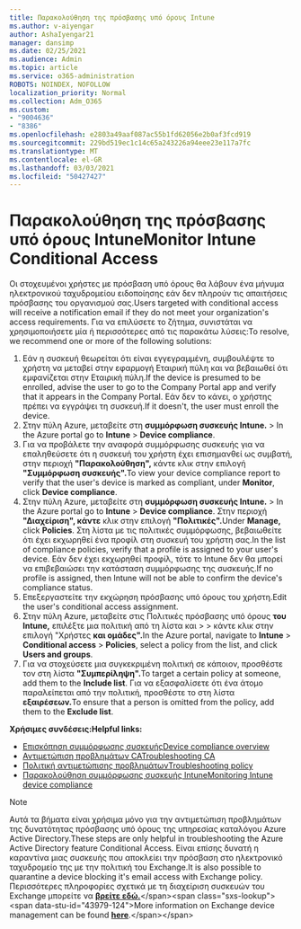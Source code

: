 ```yaml
---
title: Παρακολούθηση της πρόσβασης υπό όρους Intune
ms.author: v-aiyengar
author: AshaIyengar21
manager: dansimp
ms.date: 02/25/2021
ms.audience: Admin
ms.topic: article
ms.service: o365-administration
ROBOTS: NOINDEX, NOFOLLOW
localization_priority: Normal
ms.collection: Adm_O365
ms.custom:
- "9004636"
- "8386"
ms.openlocfilehash: e2803a49aaf087ac55b1fd62056e2b0af3fcd919
ms.sourcegitcommit: 229bd519ec1c14c65a243226a94eee23e117a7fc
ms.translationtype: MT
ms.contentlocale: el-GR
ms.lasthandoff: 03/03/2021
ms.locfileid: "50427427"
---
```

# <a name="monitor-intune-conditional-access"></a><span data-ttu-id="43979-102">Παρακολούθηση της πρόσβασης υπό όρους Intune</span><span class="sxs-lookup"><span data-stu-id="43979-102">Monitor Intune Conditional Access</span></span>

<span data-ttu-id="43979-103">Οι στοχευμένοι χρήστες με πρόσβαση υπό όρους θα λάβουν ένα μήνυμα ηλεκτρονικού ταχυδρομείου ειδοποίησης εάν δεν πληρούν τις απαιτήσεις πρόσβασης του οργανισμού σας.</span><span class="sxs-lookup"><span data-stu-id="43979-103">Users targeted with conditional access will receive a notification email if they do not meet your organization's access requirements.</span></span> <span data-ttu-id="43979-104">Για να επιλύσετε το ζήτημα, συνιστάται να χρησιμοποιήσετε μία ή περισσότερες από τις παρακάτω λύσεις:</span><span class="sxs-lookup"><span data-stu-id="43979-104">To resolve, we recommend one or more of the following solutions:</span></span>

1. <span data-ttu-id="43979-105">Εάν η συσκευή θεωρείται ότι είναι εγγεγραμμένη, συμβουλέψτε το χρήστη να μεταβεί στην εφαρμογή Εταιρική πύλη και να βεβαιωθεί ότι εμφανίζεται στην Εταιρική πύλη.</span><span class="sxs-lookup"><span data-stu-id="43979-105">If the device is presumed to be enrolled, advise the user to go to the Company Portal app and verify that it appears in the Company Portal.</span></span> <span data-ttu-id="43979-106">Εάν δεν το κάνει, ο χρήστης πρέπει να εγγράψει τη συσκευή.</span><span class="sxs-lookup"><span data-stu-id="43979-106">If it doesn't, the user must enroll the device.</span></span>
1. <span data-ttu-id="43979-107">Στην πύλη Azure, μεταβείτε στη **συμμόρφωση συσκευής Intune.**  >  </span><span class="sxs-lookup"><span data-stu-id="43979-107">In the Azure portal go to **Intune** > **Device compliance**.</span></span> 
1. <span data-ttu-id="43979-108">Για να προβάλετε την αναφορά συμμόρφωσης συσκευής για να επαληθεύσετε ότι η συσκευή του χρήστη έχει επισημανθεί ως συμβατή, στην περιοχή **"Παρακολούθηση",** κάντε κλικ στην επιλογή **"Συμμόρφωση συσκευής".**</span><span class="sxs-lookup"><span data-stu-id="43979-108">To view your device compliance report to verify that the user's device is marked as compliant, under **Monitor**, click **Device compliance**.</span></span>
1. <span data-ttu-id="43979-109">Στην πύλη Azure, μεταβείτε στη **συμμόρφωση συσκευής Intune.**  >  </span><span class="sxs-lookup"><span data-stu-id="43979-109">In the Azure portal go to **Intune** > **Device compliance**.</span></span> <span data-ttu-id="43979-110">Στην περιοχή **"Διαχείριση", κάντε** κλικ στην επιλογή **"Πολιτικές".**</span><span class="sxs-lookup"><span data-stu-id="43979-110">Under **Manage,** click **Policies**.</span></span> <span data-ttu-id="43979-111">Στη λίστα με τις πολιτικές συμμόρφωσης, βεβαιωθείτε ότι έχει εκχωρηθεί ένα προφίλ στη συσκευή του χρήστη σας.</span><span class="sxs-lookup"><span data-stu-id="43979-111">In the list of compliance policies, verify that a profile is assigned to your user's device.</span></span> <span data-ttu-id="43979-112">Εάν δεν έχει εκχωρηθεί προφίλ, τότε το Intune δεν θα μπορεί να επιβεβαιώσει την κατάσταση συμμόρφωσης της συσκευής.</span><span class="sxs-lookup"><span data-stu-id="43979-112">If no profile is assigned, then Intune will not be able to confirm the device's compliance status.</span></span>
1. <span data-ttu-id="43979-113">Επεξεργαστείτε την εκχώρηση πρόσβασης υπό όρους του χρήστη.</span><span class="sxs-lookup"><span data-stu-id="43979-113">Edit the user's conditional access assignment.</span></span>
1. <span data-ttu-id="43979-114">Στην πύλη Azure, μεταβείτε στις Πολιτικές πρόσβασης υπό όρους **του Intune,** επιλέξτε μια πολιτική από τη λίστα και  >    >  κάντε κλικ στην επιλογή "Χρήστες **και ομάδες".**</span><span class="sxs-lookup"><span data-stu-id="43979-114">In the Azure portal, navigate to **Intune** > **Conditional access** > **Policies**, select a policy from the list, and click **Users and groups**.</span></span>
1. <span data-ttu-id="43979-115">Για να στοχεύσετε μια συγκεκριμένη πολιτική σε κάποιον, προσθέστε τον στη λίστα **"Συμπερίληψη".**</span><span class="sxs-lookup"><span data-stu-id="43979-115">To target a certain policy at someone, add them to the **Include list**.</span></span> <span data-ttu-id="43979-116">Για να εξασφαλίσετε ότι ένα άτομο παραλείπεται από την πολιτική, προσθέστε το στη λίστα **εξαιρέσεων.**</span><span class="sxs-lookup"><span data-stu-id="43979-116">To ensure that a person is omitted from the policy, add them to the **Exclude list**.</span></span>

<span data-ttu-id="43979-117">**Χρήσιμες συνδέσεις:**</span><span class="sxs-lookup"><span data-stu-id="43979-117">**Helpful links:**</span></span>

- [<span data-ttu-id="43979-118">Επισκόπηση συμμόρφωσης συσκευής</span><span class="sxs-lookup"><span data-stu-id="43979-118">Device compliance overview</span></span>](https://docs.microsoft.com/intune/device-compliance-get-started)
- [<span data-ttu-id="43979-119">Αντιμετώπιση προβλημάτων CA</span><span class="sxs-lookup"><span data-stu-id="43979-119">Troubleshooting CA</span></span>](https://docs.microsoft.com/intune/troubleshoot-conditional-access)
- [<span data-ttu-id="43979-120">Πολιτική αντιμετώπισης προβλημάτων</span><span class="sxs-lookup"><span data-stu-id="43979-120">Troubleshooting policy</span></span>](https://docs.microsoft.com/intune/troubleshoot-policies-in-microsoft-intune)
- [<span data-ttu-id="43979-121">Παρακολούθηση συμμόρφωσης συσκευής Intune</span><span class="sxs-lookup"><span data-stu-id="43979-121">Monitoring Intune device compliance</span></span>](https://docs.microsoft.com/intune/compliance-policy-monitor)

> [!NOTE]
> <span data-ttu-id="43979-122">Αυτά τα βήματα είναι χρήσιμα μόνο για την αντιμετώπιση προβλημάτων της δυνατότητας πρόσβασης υπό όρους της υπηρεσίας καταλόγου Azure Active Directory.</span><span class="sxs-lookup"><span data-stu-id="43979-122">These steps are only helpful in troubleshooting the Azure Active Directory feature Conditional Access.</span></span> <span data-ttu-id="43979-123">Είναι επίσης δυνατή η καραντίνα μιας συσκευής που αποκλείει την πρόσβαση στο ηλεκτρονικό ταχυδρομείο της με την πολιτική του Exchange.</span><span class="sxs-lookup"><span data-stu-id="43979-123">It is also possible to quarantine a device blocking it's email access with Exchange policy.</span></span> <span data-ttu-id="43979-124">Περισσότερες πληροφορίες σχετικά με τη διαχείριση συσκευών του Exchange μπορείτε να [**βρείτε εδώ.**](https://docs.microsoft.com/previous-versions/office/exchange-server-2010/ff959225(v=exchg.141))</span><span class="sxs-lookup"><span data-stu-id="43979-124">More information on Exchange device management can be found [**here**](https://docs.microsoft.com/previous-versions/office/exchange-server-2010/ff959225(v=exchg.141)).</span></span>
